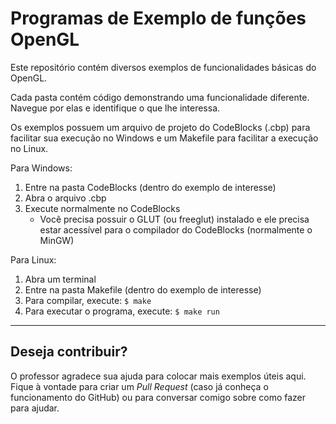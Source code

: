 # Programas de Exemplo de funções OpenGL

Este repositório contém diversos exemplos de funcionalidades básicas do OpenGL.

Cada pasta contém código demonstrando uma funcionalidade diferente. Navegue por
elas e identifique o que lhe interessa.

Os exemplos possuem um arquivo de projeto do CodeBlocks (.cbp) para facilitar
sua execução no Windows e um Makefile para facilitar a execução no Linux.

Para Windows:
  1. Entre na pasta CodeBlocks (dentro do exemplo de interesse)
  1. Abra o arquivo .cbp
  1. Execute normalmente no CodeBlocks
     - Você precisa possuir o GLUT (ou freeglut) instalado e ele precisa
       estar acessível para o compilador do CodeBlocks (normalmente o MinGW)

Para Linux:
  1. Abra um terminal
  1. Entre na pasta Makefile (dentro do exemplo de interesse)
  1. Para compilar, execute:
    ```
    $ make
    ```
  1. Para executar o programa, execute:
    ```
    $ make run
    ```

---
## Deseja contribuir?

O professor agradece sua ajuda para colocar mais exemplos úteis aqui. Fique à
vontade para criar um _Pull Request_ (caso já conheça o funcionamento do GitHub)
ou para conversar comigo sobre como fazer para ajudar.
